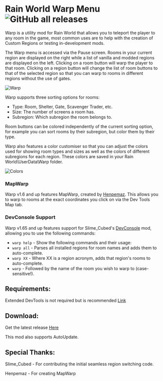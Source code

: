# Rain World Warp Menu ![GitHub all releases](https://img.shields.io/github/downloads/LeeMoriya/Warp/total?style=for-the-badge)

Warp is a utility mod for Rain World that allows you to teleport the player to any room in the game, most common uses are to help with the creation of Custom Regions or testing in-development mods.

The Warp menu is accessed via the Pause screen. Rooms in your current region are displayed on the right while a list of vanilla and modded regions are displayed on the left. Clicking on a room button will warp the player to that room. Clicking on a region button will change the list of room buttons to that of the selected region so that you can warp to rooms in different regions without the use of gates.

![Warp](https://i.imgur.com/sse46qV.png)

Warp supports three sorting options for rooms:
- Type: Room, Shelter, Gate, Scavenger Trader, etc.
- Size: The number of screens a room has.
- Subregion: Which subregion the room belongs to.

Room buttons can be colored independently of the current sorting option, for example you can sort rooms by their subregion, but color them by their type.

Warp also features a color customiser so that you can adjust the colors used for showing room types and sizes as well as the colors of different subregions for each region. These colors are saved in your Rain World\UserData\Warp folder.

![Colors](https://i.imgur.com/BxFdGyq.png)

### MapWarp
Warp v1.6 and up features MapWarp, created by [Henpemaz](https://github.com/henpemaz). This allows you to warp to rooms at the exact coordinates you click on via the Dev Tools Map tab.

### DevConsole Support
Warp v1.65 and up features support for Slime_Cubed's [DevConsole](https://github.com/SlimeCubed/DevConsole/releases) mod, allowing you to use the following commands:
- `warp help` - Show the following commands and their usage:
- `warp all` - Parses all installed regions for room names and adds them to auto-complete.
- `warp XX` - Where XX is a region acronym, adds that region's rooms to auto-complete.
- `warp` - Followed by the name of the room you wish to warp to (case-sensitive!).

## Requirements:
Extended DevTools is not required but is recommended [Link](https://drive.google.com/file/d/1X9EQbZ__lla36YLKYijvwsshyEwy7QA7/view)

## Download:

Get the latest release [Here](https://github.com/LeeMoriya/Warp/releases/tag/v1.65)

This mod also supports AutoUpdate.

## Special Thanks:
Slime_Cubed - For contributing the initial seamless region switching code.

Henpemaz - For creating MapWarp
